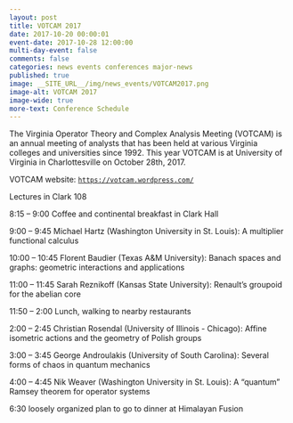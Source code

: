 ```yaml
---
layout: post
title: VOTCAM 2017
date: 2017-10-20 00:00:01
event-date: 2017-10-28 12:00:00
multi-day-event: false
comments: false
categories: news events conferences major-news
published: true
image: __SITE_URL__/img/news_events/VOTCAM2017.png
image-alt: VOTCAM 2017
image-wide: true
more-text: Conference Schedule
---
```


The Virginia Operator Theory and Complex Analysis Meeting (VOTCAM) is an annual meeting of analysts that has been held at various Virginia colleges and universities since 1992. This year VOTCAM is at University of Virginia in Charlottesville on October 28th, 2017.

VOTCAM website: [`https://votcam.wordpress.com/`](https://votcam.wordpress.com/)

<!--more-->

Lectures in Clark 108

8:15 – 9:00 Coffee and continental breakfast in Clark Hall

9:00 – 9:45 Michael Hartz (Washington University in St. Louis): A multiplier functional calculus

10:00 – 10:45 Florent Baudier (Texas A&M University): Banach spaces and graphs: geometric interactions and applications

11:00 – 11:45 Sarah Reznikoff (Kansas State University): Renault’s groupoid for the abelian core

11:50 – 2:00 Lunch, walking to nearby restaurants

2:00 – 2:45 Christian Rosendal (University of Illinois - Chicago): Affine isometric actions and the geometry of Polish groups

3:00 – 3:45 George Androulakis (University of South Carolina): Several forms of chaos in quantum mechanics

4:00 – 4:45 Nik Weaver (Washington University in St. Louis): A “quantum” Ramsey theorem for operator systems

6:30 loosely organized plan to go to dinner at Himalayan Fusion
